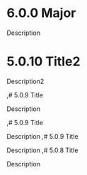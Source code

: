 # 6.0.0 Major

Description


# 5.0.10 Title2

Description2


,# 5.0.9 Title

Description


,# 5.0.9 Title

Description
,# 5.0.9 Title

Description
,# 5.0.8 Title

Description
